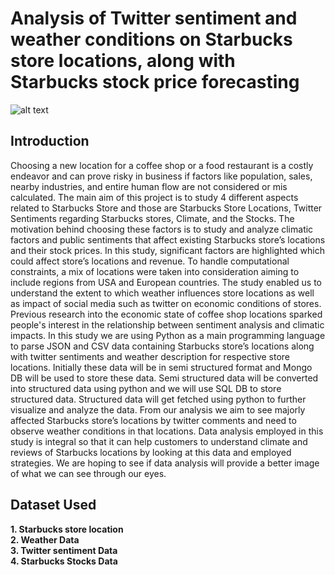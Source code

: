 # Analysis of Twitter sentiment and weather conditions on Starbucks store locations, along with Starbucks stock price forecasting

![alt text](https://www.freepnglogos.com/uploads/starbucks-logo-png-1.png)

## Introduction

Choosing a new location for a coffee shop or a food restaurant is a costly endeavor and can prove risky in business if factors like population, sales, nearby industries, and entire human flow are not considered or mis calculated. The main aim of this project is to study 4 different aspects related to Starbucks Store and those are Starbucks Store Locations, Twitter Sentiments regarding Starbucks stores, Climate, and the Stocks. The motivation behind choosing these factors is to study and analyze climatic factors and public sentiments that affect existing Starbucks store’s locations and their stock prices. In this study, significant factors are highlighted which could affect store’s locations and revenue. To handle computational constraints, a mix of locations were taken into consideration aiming to include regions from USA and European countries. The study enabled us to understand the extent to which weather influences store locations as well as impact of social media such as twitter on economic conditions of stores. Previous research into the economic state of coffee shop locations sparked people's interest in the relationship between sentiment analysis and climatic impacts. In this study we are using Python as a main programming language to parse JSON and CSV data containing Starbucks store’s locations along with twitter sentiments and weather description for respective store locations. Initially these data will be in semi structured format and Mongo DB will be used to store these data. Semi structured data will be converted into structured data using python and we will use SQL DB to store structured data. Structured data will get fetched using python to further visualize and analyze the data. From our analysis we aim to see majorly affected Starbucks store’s locations by twitter comments and need to observe weather conditions in that locations. Data analysis employed in this study is integral so that it can help customers to understand climate and reviews of Starbucks locations by looking at this data and employed strategies. We are hoping to see if data analysis will provide a better image of what we can see through our eyes. 

## Dataset Used
<b>1. Starbucks store location <br> 
2. Weather Data <br>
3. Twitter sentiment Data <br>
4. Starbucks Stocks Data </b>
